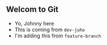 ## Welcom to Git

- Yo, Johnny here
- This is coming from `dev-juho`
- I'm adding this from `feature-branch`
